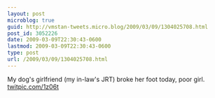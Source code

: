 ```yaml
---
layout: post
microblog: true
guid: http://vmstan-tweets.micro.blog/2009/03/09/1304025708.html
post_id: 3052226
date: 2009-03-09T22:30:43-0600
lastmod: 2009-03-09T22:30:43-0600
type: post
url: /2009/03/09/1304025708.html
---
```

My dog's girlfriend (my in-law's JRT) broke her foot today, poor girl. [twitpic.com/1z06t](http://twitpic.com/1z06t)
